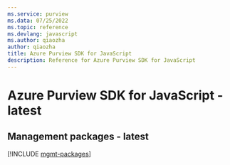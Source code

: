 ```yaml
---
ms.service: purview
ms.data: 07/25/2022
ms.topic: reference
ms.devlang: javascript
ms.author: qiaozha
author: qiaozha
title: Azure Purview SDK for JavaScript
description: Reference for Azure Purview SDK for JavaScript
---
```

# Azure Purview SDK for JavaScript - latest

## Management packages - latest
[!INCLUDE [mgmt-packages](purview-mgmt-index.md)]